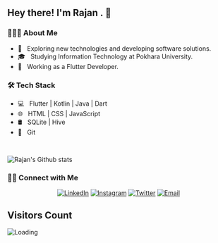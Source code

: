 <h2> Hey there! I'm Rajan . 👋</h2>


<h3> 👨🏻‍💻 About Me </h3>

- 🤔 &nbsp; Exploring new technologies and developing software solutions.
- 🎓 &nbsp; Studying Information Technology at Pokhara University.
- 💼 &nbsp; Working as a Flutter Developer.


<h3>🛠 Tech Stack</h3>

- 💻 &nbsp; Flutter | Kotlin | Java | Dart
- 🌐 &nbsp; HTML | CSS | JavaScript 
- 🛢 &nbsp; SQLite | Hive 
- 🔧 &nbsp; Git 


<br/>

![Rajan's Github stats](https://github-readme-stats.vercel.app/api?username=rajan-poudel&show_icons=true&count_private=true&theme=algolia)

<h3> 🤝🏻 Connect with Me </h3>

<p align="center">
<!-- <a href="https://www.rajanpoudel.com.np/"></a> -->
<a href="https://www.linkedin.com/in/rajan-paudel-833907199/"><img alt="LinkedIn" src="https://img.shields.io/badge/LinkedIn-Rajan%20Paudel-blue?style=flat-square&logo=linkedin"></a>
<a href="https://www.instagram.com/razz_on7/"><img alt="Instagram" src="https://img.shields.io/badge/Instagram-rajan_on07-blue?style=flat-square&logo=instagram"></a>
<a href="https://twitter.com/Rajanpa37626762?t=LwEZcUF_EZ3oo8CeWvwyIQ&s=09"><img alt="Twitter" src="https://img.shields.io/badge/Twitter-Rajan_Paudel-blue?style=flat-square&logo=twitter"></a>
<a href="mailto:rajan.rp50@gmail.com"><img alt="Email" src="https://img.shields.io/badge/Email-rajan.rp50@gmail.com-blue?style=flat-square&logo=gmail"></a>
</p>


## Visitors Count

<img align="left" src = "https://profile-counter.glitch.me/rajan-poudel/count.svg" alt ="Loading">
